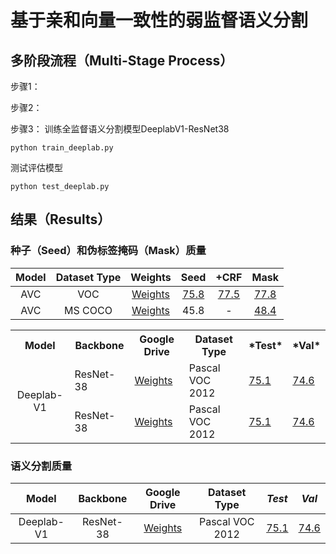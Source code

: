 # 基于亲和向量一致性的弱监督语义分割
## 多阶段流程（Multi-Stage Process）
步骤1：

步骤2：

步骤3：
训练全监督语义分割模型DeeplabV1-ResNet38
```
python train_deeplab.py
```
测试评估模型
```
python test_deeplab.py
```
## 结果（Results）
### 种子（Seed）和伪标签掩码（Mask）质量

| Model        | Dataset Type | Weights | Seed | +CRF | Mask |
|:--------------:|:------------:|:--------------:|:--------------:|:-------:|:---------:|
| AVC | VOC | [Weights](https://drive.google.com/file/d/1GOAl3B3bywI5plCI3o7YLeEmeTCIAMdq/view?usp=drive_link) | [75.8](https) | [77.5](https) | [77.8](https)|
| AVC | MS COCO | [Weights](https://drive.google.com/file/d/1yRzMH-LbsK3IidONspOJYuZaNTgdxM96/view?usp=drive_link) | 45.8 | - | [48.4](https://drive.google.com/file/d/1UFEk8uN_81E0hLU50oR9FsiL6QvAon_u/view?usp=drive_link) |





<table>
  <tr>
    <th>Model</th>
    <th>Backbone</th>
    <th>Google Drive</th>
    <th>Dataset Type</th>
    <th>*Test*</th>
    <th>*Val*</th>
  </tr>
  <tr>
    <td rowspan="2" align="center">Deeplab-V1</td>
    <td>ResNet-38</td>
    <td><a href="https://drive.google.com/drive/folders/1b3xzJM6TanoVfff-yIDvfoDe5MfXxKpE">Weights</a></td>
    <td>Pascal VOC 2012</td>
    <td><a href="http://host.robots.ox.ac.uk:8080/anonymous/NHKQPH.html">75.1</a></td>
    <td><a href="http://host.robots.ox.ac.uk:8080/anonymous/OE2YQO.html">74.6</a></td>
  </tr>
  <tr>
    <td>ResNet-38</td>
    <td><a href="https://drive.google.com/drive/folders/1b3xzJM6TanoVfff-yIDvfoDe5MfXxKpE">Weights</a></td>
    <td>Pascal VOC 2012</td>
    <td><a href="http://host.robots.ox.ac.uk:8080/anonymous/NHKQPH.html">75.1</a></td>
    <td><a href="http://host.robots.ox.ac.uk:8080/anonymous/OE2YQO.html">74.6</a></td>
  </tr>
</table>

### 语义分割质量

| Model        | Backbone   | Google Drive | Dataset Type | *Test* |   *Val*   |
|:--------------:|:------------:|:--------------:|:--------------:|:-------:|:---------:|
| Deeplab-V1 | ResNet-38 |[Weights](https://drive.google.com/drive/folders/1b3xzJM6TanoVfff-yIDvfoDe5MfXxKpE)| Pascal VOC 2012 | [75.1](http://host.robots.ox.ac.uk:8080/anonymous/NHKQPH.html) | [74.6](http://host.robots.ox.ac.uk:8080/anonymous/OE2YQO.html) |
